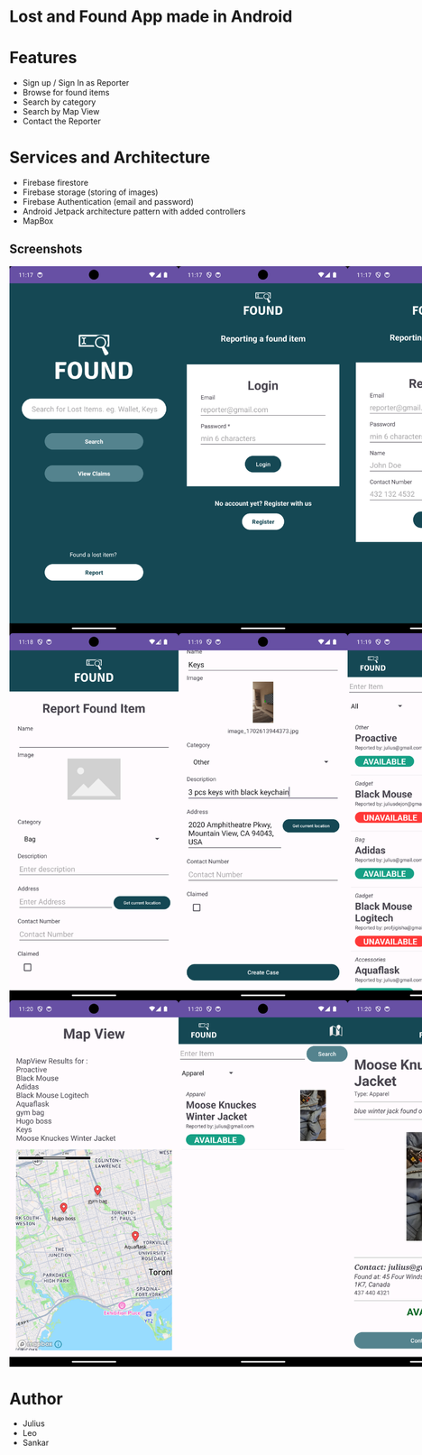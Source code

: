# Lost and Found App made in Android

# Features
- Sign up / Sign In as Reporter
- Browse for found items
- Search by category
- Search by Map View
- Contact the Reporter

# Services and Architecture
- Firebase firestore
- Firebase storage (storing of images)
- Firebase Authentication (email and password)
- Android Jetpack architecture pattern with added controllers
- MapBox

## Screenshots

<div style='display: flex'>
<img src='./1.png' alt='tokyo' width='300' />
<img src='./2.png' alt='weather-history-plain' width='300' />
<img src='./3.png' alt='weather-history-plain' width='300' />
</div>

<div style='display: flex'>
<img src='./6.png' alt='weather-history-plain' width='300' />
  <img src='./8.png' alt='weather-history-plain' width='300' />
<img src='./9.png' alt='weather-history-plain' width='300' />
</div>

<div style='display: flex'>
<img src='./10.png' alt='tokyo' width='300' />
<img src='./12.png' alt='weather-history-plain' width='300' />
<img src='./13.png' alt='tokyo' width='300' />
  
</div>

# Author
- Julius
- Leo
- Sankar
